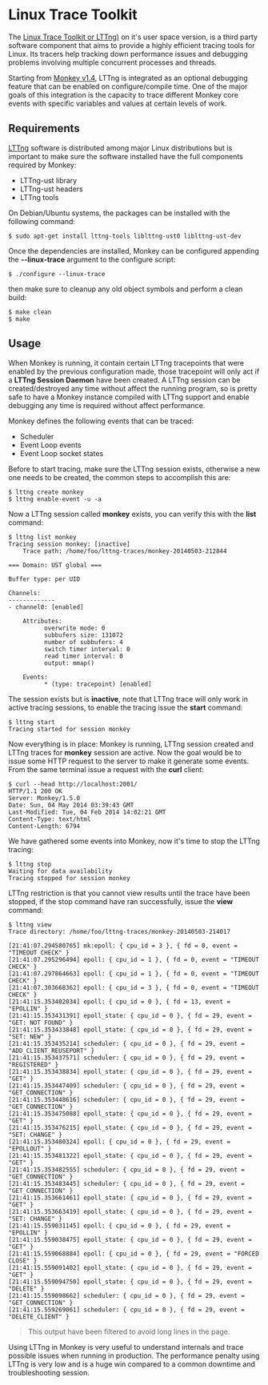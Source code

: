 # Linux Trace Toolkit

The [Linux Trace Toolkit or LTTng)](https://lttng.org/ust) on it's user space version, is a third party software component that aims to provide a highly efficient tracing tools for Linux. Its tracers help tracking down performance issues and debugging problems involving multiple concurrent processes and threads.

Starting from [Monkey v1.4](http://monkey-project.com/Announcements/v1.4.0), LTTng is integrated as an optional debugging feature that can be enabled on configure/compile time. One of the major goals of this integration is the capacity to trace different Monkey core events with specific variables and values at certain levels of work.

## Requirements

[LTTng](http://lttng.org/ust) software is distributed among major Linux distributions but is important to make sure the software installed have the full components required by Monkey:

* LTTng-ust library
* LTTng-ust headers
* LTTng tools

On Debian/Ubuntu systems, the packages can be installed with the following command:

```shell
$ sudo apt-get install lttng-tools liblttng-ust0 liblttng-ust-dev
```

Once the dependencies are installed, Monkey can be configured appending the __--linux-trace__ argument to the configure script:

```shell
$ ./configure --linux-trace
```

then make sure to cleanup any old object symbols and perform a clean build:

```shell
$ make clean
$ make
```

## Usage

When Monkey is running, it contain certain LTTng tracepoints that were enabled by the previous configuration made, those tracepoint will only act if a __LTTng Session Daemon__ have been created. A LTTng session can be created/destroyed any time without affect the running program, so is pretty safe to have a Monkey instance compiled with LTTng support and enable debugging any time is required without affect performance.

Monkey defines the following events that can be traced:

* Scheduler
* Event Loop events
* Event Loop socket states

Before to start tracing, make sure the LTTng session exists, otherwise a new one needs to be created, the common steps to accomplish this are:

```shell
$ lttng create monkey
$ lttng enable-event -u -a
```

Now a LTTng session called __monkey__ exists, you can verify this with the __list__ command:

```shell
$ lttng list monkey
Tracing session monkey: [inactive]
    Trace path: /home/foo/lttng-traces/monkey-20140503-212844

=== Domain: UST global ===

Buffer type: per UID

Channels:
-------------
- channel0: [enabled]

    Attributes:
          overwrite mode: 0
          subbufers size: 131072
          number of subbufers: 4
          switch timer interval: 0
          read timer interval: 0
          output: mmap()

    Events:
          * (type: tracepoint) [enabled]
```

The session exists but is __inactive__, note that LTTng trace will only work in active tracing sessions, to enable the tracing issue the __start__ command:

```shell
$ lttng start
Tracing started for session monkey
```

Now everything is in place: Monkey is running, LTTng session created and LTTng traces for __monkey__ session are active. Now the goal would be to issue some HTTP request to the server to make it generate some events. From the same terminal issue a request with the __curl__ client:

```shell
$ curl --head http://localhost:2001/
HTTP/1.1 200 OK
Server: Monkey/1.5.0
Date: Sun, 04 May 2014 03:39:43 GMT
Last-Modified: Tue, 04 Feb 2014 14:02:21 GMT
Content-Type: text/html
Content-Length: 6794
```

We have gathered some events into Monkey, now it's time to stop the LTTng tracing:

```shell
$ lttng stop
Waiting for data availability
Tracing stopped for session monkey
```

LTTng restriction is that you cannot view results until the trace have been stopped, if the stop command have ran successfully, issue the __view__ command:

```shell
$ lttng view
Trace directory: /home/foo/lttng-traces/monkey-20140503-214017

[21:41:07.294580765] mk:epoll: { cpu_id = 3 }, { fd = 0, event = "TIMEOUT CHECK" }
[21:41:07.295296494] epoll: { cpu_id = 1 }, { fd = 0, event = "TIMEOUT CHECK" }
[21:41:07.297864663] epoll: { cpu_id = 1 }, { fd = 0, event = "TIMEOUT CHECK" }
[21:41:07.303668362] epoll: { cpu_id = 3 }, { fd = 0, event = "TIMEOUT CHECK" }
[21:41:15.353402034] epoll: { cpu_id = 0 }, { fd = 13, event = "EPOLLIN" }
[21:41:15.353431391] epoll_state: { cpu_id = 0 }, { fd = 29, event = "GET: NOT FOUND" }
[21:41:15.353433848] epoll_state: { cpu_id = 0 }, { fd = 29, event = "SET: NEW" }
[21:41:15.353435214] scheduler: { cpu_id = 0 }, { fd = 29, event = "ADD_CLIENT_REUSEPORT" }
[21:41:15.353437571] scheduler: { cpu_id = 0 }, { fd = 29, event = "REGISTERED" }
[21:41:15.353438834] epoll_state: { cpu_id = 0 }, { fd = 29, event = "GET" }
[21:41:15.353447409] scheduler: { cpu_id = 0 }, { fd = 29, event = "GET_CONNECTION" }
[21:41:15.353448616] scheduler: { cpu_id = 0 }, { fd = 29, event = "GET_CONNECTION" }
[21:41:15.353475088] epoll_state: { cpu_id = 0 }, { fd = 29, event = "GET" }
[21:41:15.353476215] epoll_state: { cpu_id = 0 }, { fd = 29, event = "SET: CHANGE" }
[21:41:15.353480324] epoll: { cpu_id = 0 }, { fd = 29, event = "EPOLLOUT" }
[21:41:15.353481322] epoll_state: { cpu_id = 0 }, { fd = 29, event = "GET" }
[21:41:15.353482555] scheduler: { cpu_id = 0 }, { fd = 29, event = "GET_CONNECTION" }
[21:41:15.353483445] scheduler: { cpu_id = 0 }, { fd = 29, event = "GET_CONNECTION" }
[21:41:15.353661461] epoll_state: { cpu_id = 0 }, { fd = 29, event = "GET" }
[21:41:15.353663419] epoll_state: { cpu_id = 0 }, { fd = 29, event = "SET: CHANGE" }
[21:41:15.559031145] epoll: { cpu_id = 0 }, { fd = 29, event = "EPOLLIN" }
[21:41:15.559038475] epoll_state: { cpu_id = 0 }, { fd = 29, event = "GET" }
[21:41:15.559068884] epoll: { cpu_id = 0 }, { fd = 29, event = "FORCED CLOSE" }
[21:41:15.559091402] epoll_state: { cpu_id = 0 }, { fd = 29, event = "GET" }
[21:41:15.559094750] epoll_state: { cpu_id = 0 }, { fd = 29, event = "DELETE" }
[21:41:15.559098662] scheduler: { cpu_id = 0 }, { fd = 29, event = "GET_CONNECTION" }
[21:41:15.559269061] scheduler: { cpu_id = 0 }, { fd = 29, event = "DELETE_CLIENT" }
```
> This output have been filtered to avoid long lines in the page.

Using LTTng in Monkey is very useful to understand internals and trace possible issues when running in production. The performance penalty using LTTng is very low and is a huge win compared to a common downtime and troubleshooting session.
